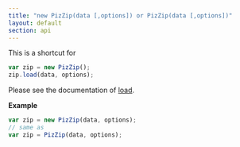 ```yaml
---
title: "new PizZip(data [,options]) or PizZip(data [,options])"
layout: default
section: api
---
```


This is a shortcut for

```js
var zip = new PizZip();
zip.load(data, options);
```

Please see the documentation of [load]({{site.baseurl}}/documentation/api_pizzip/load.html).

__Example__

```js
var zip = new PizZip(data, options);
// same as
var zip = PizZip(data, options);
```
